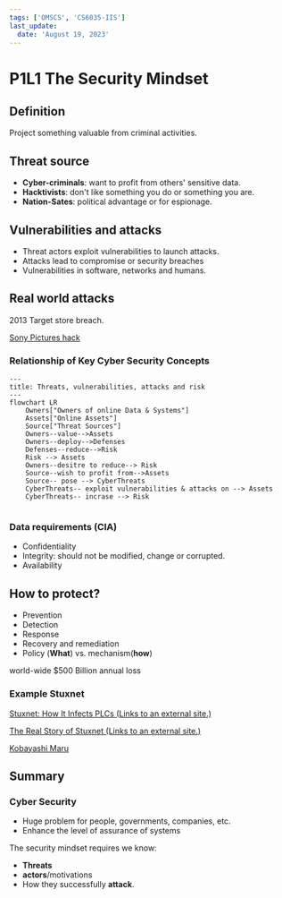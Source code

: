 ```yaml
---
tags: ['OMSCS', 'CS6035-IIS']
last_update:
  date: 'August 19, 2023'
---
```


# P1L1 The Security Mindset

## Definition

Project something valuable from criminal activities.

## Threat source

* **Cyber-criminals**: want to profit from others' sensitive data.
* **Hacktivists**: don't like something you do or something you are.
* **Nation-Sates**: political advantage or for espionage.

## Vulnerabilities and attacks

* Threat actors exploit vulnerabilities to launch attacks.
* Attacks lead to compromise or security breaches
* Vulnerabilities in software, networks and humans.

## Real world attacks

2013 Target store breach.

[Sony Pictures hack](https://en.wikipedia.org/wiki/Sony_Pictures_hack)

### Relationship of Key Cyber Security Concepts

```mermaid
---
title: Threats, vulnerabilities, attacks and risk
---
flowchart LR
    Owners["Owners of online Data & Systems"]
    Assets["Online Assets"]
    Source["Threat Sources"]
    Owners--value-->Assets
    Owners--deploy-->Defenses
    Defenses--reduce-->Risk
    Risk --> Assets
    Owners--desitre to reduce--> Risk
    Source--wish to profit from-->Assets
    Source-- pose --> CyberThreats
    CyberThreats-- exploit vulnerabilities & attacks on --> Assets
    CyberThreats-- incrase --> Risk
    
```

### Data requirements (CIA)

* Confidentiality
* Integrity: should not be modified, change or corrupted.
* Availability

## How to protect?

* Prevention
* Detection
* Response
* Recovery and remediation
* Policy (**What**) vs. mechanism(**how**)

world-wide $500 Billion annual loss

### Example Stuxnet

[Stuxnet: How It Infects PLCs (Links to an external site.)](https://www.youtube.com/watch?v=XgOcYC9xGT8)

[The Real Story of Stuxnet (Links to an external site.)](http://spectrum.ieee.org/telecom/security/the-real-story-of-stuxnet)

[Kobayashi Maru](http://www.rumint.org/gregconti/publications/KobayashiMaru_PrePub.pdf)

## Summary

### Cyber Security

* Huge problem for people, governments, companies, etc.
* Enhance the level of assurance of systems

The security mindset requires we know:

* **Threats**
* **actors**/motivations
* How they successfully **attack**.
